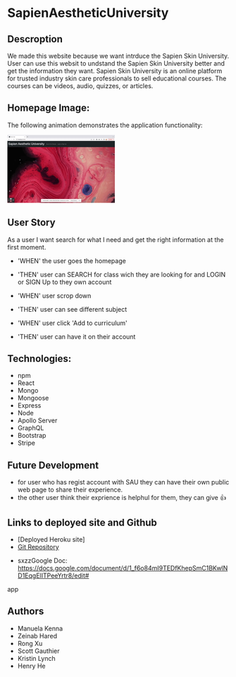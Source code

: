 # SapienAestheticUniversity

## Descroption 

We made this website because we want intrduce the Sapien Skin University. User can use this websit to undstand the Sapien Skin University better and get the information they want. Sapien Skin University is an online platform for trusted industry skin care professionals to sell educational courses. The courses can be videos, audio, quizzes, or articles. 

## Homepage Image:
The following animation demonstrates the application functionality:

![SapienAestheticUniversity main page](./Assets/244.gif)

## User Story 
As a user I want search for what I need and get the right information at the first moment. 

* 'WHEN' the user goes the homepage
* 'THEN' user can SEARCH for class wich they are looking for and LOGIN or SIGN Up to they own account

* 'WHEN' user scrop down 
* 'THEN' user can see different subject

* 'WHEN' user click 'Add to curriculum'
* 'THEN' user can have it on their account

## Technologies:
* npm
* React
* Mongo 
* Mongoose
* Express 
* Node
* Apollo Server 
* GraphQL 
* Bootstrap 
* Stripe

## Future Development
* for user who has regist account with SAU they can have their own public web page to share their experience.
* the other user think their exprience is helphul for them, they can give 👍 


## Links to deployed site and Github
* [Deployed Heroku site]
* [Git Repository](https://github.com/ManuelaKenna/SapienAestheticUniversity)

- sxzzGoogle Doc: https://docs.google.com/document/d/1_f6o84mI9TEDfKhepSmC1BKwlND1EqgElITPeeYrtr8/edit#

app

## Authors
* Manuela Kenna 
* Zeinab Hared
* Rong Xu
* Scott Gauthier
* Kristin Lynch 
* Henry He
